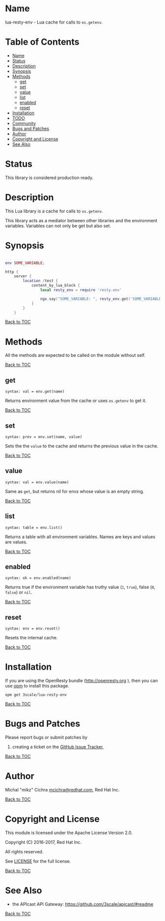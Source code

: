 Name
====

lua-resty-env - Lua cache for calls to `os.getenv`.


Table of Contents
=================

* [Name](#name)
* [Status](#status)
* [Description](#description)
* [Synopsis](#synopsis)
* [Methods](#methods)
    * [get](#get)
    * [set](#set)
    * [value](#value)
    * [list](#list)
    * [enabled](#enabled)
    * [reset](#reset)
* [Installation](#installation)
* [TODO](#todo)
* [Community](#community)
* [Bugs and Patches](#bugs-and-patches)
* [Author](#author)
* [Copyright and License](#copyright-and-license)
* [See Also](#see-also)

Status
======

This library is considered production ready.

Description
===========

This Lua library is a cache for calls to `os.getenv`.

This library acts as a mediator between other libraries and the environment variables.
Variables can not only be get but also set.

Synopsis
========

```lua

env SOME_VARIABLE;

http {
    server {
        location /test {
            content_by_lua_block {
                local resty_env = require 'resty.env'

                ngx.say("SOME_VARIABLE: ", resty_env.get('SOME_VARIABLE'))
            }
        }
    }
```

[Back to TOC](#table-of-contents)

Methods
=======

All the methods are expected to be called on the module without self.

[Back to TOC](#table-of-contents)

get
---
`syntax: val = env.get(name)`

Returns environment value from the cache or uses `os.getenv` to get it.

[Back to TOC](#table-of-contents)

set
-------
`syntax: prev = env.set(name, value)`

Sets the the `value` to the cache and returns the previous value in the cache.

[Back to TOC](#table-of-contents)

value
-------
`syntax: val = env.value(name)`

Same as `get`, but returns nil for envs whose value is an empty string.

[Back to TOC](#table-of-contents)

list
-------
`syntax: table = env.list()`

Returns a table with all environment variables. Names are keys and values are values.

[Back to TOC](#table-of-contents)

enabled
----------
`syntax: ok = env.enabled(name)`

Returns true if the environment variable has truthy value (`1`, `true`), false (`0`, `false`) or `nil`.

[Back to TOC](#table-of-contents)

reset
------------
`syntax: env = env.reset()`

Resets the internal cache.

[Back to TOC](#table-of-contents)

Installation
============

If you are using the OpenResty bundle (http://openresty.org ), then
you can use [opm](https://github.com/openresty/opm#synopsis) to install this package.

```shell
opm get 3scale/lua-resty-env
```

[Back to TOC](#table-of-contents)

Bugs and Patches
================

Please report bugs or submit patches by

1. creating a ticket on the [GitHub Issue Tracker](http://github.com/3scale/lua-resty-env/issues),

[Back to TOC](#table-of-contents)

Author
======

Michal "mikz" Cichra <mcichra@redhat.com>, Red Hat Inc.

[Back to TOC](#table-of-contents)

Copyright and License
=====================

This module is licensed under the Apache License Version 2.0.

Copyright (C) 2016-2017, Red Hat Inc.

All rights reserved.

See [LICENSE](LICENSE) for the full license.

[Back to TOC](#table-of-contents)

See Also
========
* the APIcast API Gateway: https://github.com/3scale/apicast/#readme

[Back to TOC](#table-of-contents)
